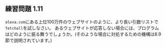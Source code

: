 ## 練習問題 1.11

`alexa.com`にある上位100万件のウェブサイトのように、より長い引数リストで`fetchall`を試しなさい。
あるウェブサイトが応答しない場合には、プログラムはどのように振る舞うでしょうか。(そのような場合に対処するための機構は8.9節で説明されています。)